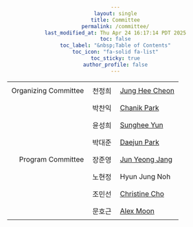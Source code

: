 ```yaml
---
layout: single
title: Committee
permalink: /committee/
last_modified_at: Thu Apr 24 16:17:14 PDT 2025
toc: false
toc_label: "&nbsp;Table of Contents"
toc_icon: "fa-solid fa-list"
toc_sticky: true
author_profile: false
---
```


<head>
<style>
	body {
		text-align: center;
	}

	.borderless-table {
		border-collapse: separate;
		border-spacing: 0;
		display: grid;
		justify-content: center;
	}

	.borderless-table td, .borderless-table th {
		padding: 8px 10px;
		border: none;
	}

	/* Optional: Add a subtle visual separator without borders */
	/*
	.borderless-table tr:not(:last-child) td {
		border-bottom: 1px solid #f0f0f0;
	}
	*/

	.role {
		text-align: right;
	}

	.kor-name {
		text-align: center;
	}

	.eng-name {
		text-align: left;
	}
</style>
</head>

<table class="borderless-table">
<tr>
<td class="role">
	Organizing Committee
</td>
<td class="kor-name">
	천정희
</td>
<td>
	<a href="https://en.wikipedia.org/wiki/Jung_Hee_Cheon">Jung Hee Cheon</a>
</td>
</tr>
<tr>
<td>
</td>
<td class="kor-name">
	박찬익
</td>
<td class="eng-name">
	<a href="https://www.linkedin.com/in/chanik-park-14878b32">Chanik Park</a>
</td>
</tr>
<tr>
<td>
</td>
<td>
	윤성희
</td>
<td class="eng-name">
	<a href="https://sungheeyun.github.io/">Sunghee Yun</a>
</td>
</tr>
<tr>
<td class="kor-name">
</td>
<td>
	박대준
</td>
<td class="eng-name">
	<a href="https://www.linkedin.com/in/daejunpark/">Daejun Park</a>
</td>
</tr>
<tr>
<td class="role">
	Program Committee
</td>
<td>
	장준영
</td>
<td class="eng-name">
	<a href="https://www.linkedin.com/in/junyeongjang/">Jun Yeong Jang</a>
</td>
</tr>
<tr>
<td class="kor-name">
</td>
<td>
	노현정
</td>
<td class="eng-name">
	Hyun Jung Noh
</td>
</tr>
<tr>
<td>
</td>
<td class="kor-name">
	조민선
</td>
<td class="eng-name">
	<a href="https://www.linkedin.com/in/christine-c-5b8b4b168/">Christine Cho</a>
</td>
</tr>
<tr>
<td>
</td>
<td class="kor-name">
	문호근
</td>
<td class="eng-name">
	<a href="https://www.linkedin.com/in/alex-moon/">Alex Moon</a>
</td>
</tr>
</table>
